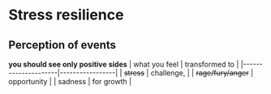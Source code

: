 # Stress resilience

## Perception of events
**you should see only positive sides**
|  what you feel      |  transformed to |
|---------------------|-----------------|
|     ~~stress~~      |   challenge,    |
| ~~rage/fury/anger~~ |   opportunity   |
|     sadness         |   for growth    |

